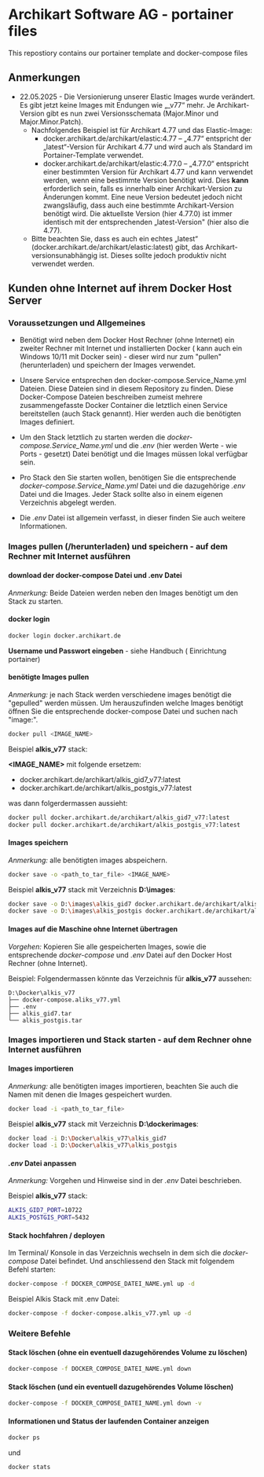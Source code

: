# Archikart Software AG - portainer files

This repostiory contains our portainer template and docker-compose files

## Anmerkungen

- 22.05.2025 - Die Versionierung unserer Elastic Images wurde verändert. Es gibt jetzt keine Images mit Endungen wie „_v77“ mehr. Je Archikart-Version gibt es nun zwei Versionsschemata (Major.Minor und Major.Minor.Patch).
  - Nachfolgendes Beispiel ist für Archikart 4.77 und das Elastic-Image:
    - docker.archikart.de/archikart/elastic:4.77 – „4.77“ entspricht der „latest“-Version für Archikart 4.77 und wird auch als Standard im Portainer-Template verwendet.
    - docker.archikart.de/archikart/elastic:4.77.0 – „4.77.0“ entspricht einer bestimmten Version für Archikart 4.77 und kann verwendet werden, wenn eine bestimmte Version benötigt wird. Dies __kann__ erforderlich sein, falls es innerhalb einer Archikart-Version zu Änderungen kommt. Eine neue Version bedeutet jedoch nicht zwangsläufig, dass auch eine bestimmte Archikart-Version benötigt wird. Die aktuellste Version (hier 4.77.0) ist immer identisch mit der entsprechenden „latest-Version" (hier also die 4.77).
  - Bitte beachten Sie, dass es auch ein echtes „latest“ (docker.archikart.de/archikart/elastic:latest) gibt, das Archikart-versionsunabhängig ist. Dieses sollte jedoch produktiv nicht verwendet werden.

## Kunden ohne Internet auf ihrem Docker Host Server

### Voraussetzungen und Allgemeines

- Benötigt wird neben dem Docker Host Rechner (ohne Internet) ein zweiter Rechner mit Internet und installierten Docker ( kann auch ein Windows 10/11 mit Docker sein) - dieser wird nur zum "pullen" (herunterladen) und speichern der Images verwendet.

- Unsere Service entsprechen den docker-compose.Service_Name.yml Dateien. Diese Dateien sind in diesem Repository zu finden. Diese Docker-Compose Dateien beschreiben zumeist mehrere zusammengefasste Docker Container die letztlich einen Service bereitstellen (auch Stack genannt). Hier werden auch die benötigten Images definiert.

- Um den Stack letztlich zu starten werden die *docker-compose.Service_Name.yml* und die *.env* (hier werden Werte - wie Ports - gesetzt) Datei benötigt und die Images müssen lokal verfügbar sein.

- Pro Stack den Sie starten wollen, benötigen Sie die entsprechende *docker-compose.Service_Name.yml* Datei und die dazugehörige *.env* Datei und die Images. Jeder Stack sollte also in einem eigenen Verzeichnis abgelegt werden.

- Die *.env* Datei ist allgemein verfasst, in dieser finden Sie auch weitere Informationen.

### Images pullen (/herunterladen) und speichern - auf dem Rechner mit Internet ausführen

#### download der docker-compose Datei und .env Datei

*Anmerkung:* Beide Dateien werden neben den Images benötigt um den Stack zu starten.

#### docker login

```sh
docker login docker.archikart.de
```

**Username und Passwort eingeben** - siehe Handbuch ( Einrichtung portainer)

#### benötigte Images pullen

*Anmerkung:* je nach Stack werden verschiedene images benötigt die "gepulled" werden müssen. Um herauszufinden welche Images benötigt öffnen Sie die entsprechende docker-compose Datei und suchen nach "image:".

```sh
docker pull <IMAGE_NAME>
```

Beispiel **alkis_v77** stack:

**<IMAGE_NAME>** mit folgende ersetzem:

- docker.archikart.de/archikart/alkis_gid7_v77:latest
- docker.archikart.de/archikart/alkis_postgis_v77:latest

was dann folgerdermassen aussieht:

```sh
docker pull docker.archikart.de/archikart/alkis_gid7_v77:latest
docker pull docker.archikart.de/archikart/alkis_postgis_v77:latest
```

#### Images speichern

*Anmerkung:* alle benötigten images abspeichern.

```sh
docker save -o <path_to_tar_file> <IMAGE_NAME>
```

Beispiel **alkis_v77** stack mit Verzeichnis **D:\images**:

```sh
docker save -o D:\images\alkis_gid7 docker.archikart.de/archikart/alkis_gid7_v77:latest
docker save -o D:\images\alkis_postgis docker.archikart.de/archikart/alkis_postgis_v77:latest
```

#### Images auf die Maschine ohne Internet übertragen

*Vorgehen:* Kopieren Sie alle gespeicherten Images, sowie die entsprechende *docker-compose* und *.env* Datei auf den Docker Host Rechner (ohne Internet).

Beispiel: Folgendermassen könnte das Verzeichnis für **alkis_v77** aussehen:

```plaintext
D:\Docker\alkis_v77
├── docker-compose.aliks_v77.yml
├── .env
├── alkis_gid7.tar
└── alkis_postgis.tar
```

### Images importieren und Stack starten - auf dem Rechner ohne Internet ausführen

#### Images importieren

*Anmerkung:* alle benötigten images importieren, beachten Sie auch die Namen mit denen die Images gespeichert wurden.

```sh
docker load -i <path_to_tar_file>
```

Beispiel **alkis_v77** stack mit Verzeichnis **D:\dockerimages**:

```sh
docker load -i D:\Docker\alkis_v77\alkis_gid7
docker load -i D:\Docker\alkis_v77\alkis_postgis
```

#### *.env* Datei anpassen

*Anmerkung:* Vorgehen und Hinweise sind in der *.env* Datei beschrieben.

Beispiel **alkis_v77** stack:

```sh
ALKIS_GID7_PORT=10722
ALKIS_POSTGIS_PORT=5432
```

#### Stack hochfahren / deployen

Im Terminal/ Konsole in das Verzeichnis wechseln in dem sich die *docker-compose* Datei befindet. Und anschliessend den Stack mit folgendem Befehl starten:

```sh
docker-compose -f DOCKER_COMPOSE_DATEI_NAME.yml up -d
```

Beispiel Alkis Stack mit .env Datei:

```sh
docker-compose -f docker-compose.alkis_v77.yml up -d
```

### Weitere Befehle

#### Stack löschen (ohne ein eventuell dazugehörendes Volume zu löschen)

```sh
docker-compose -f DOCKER_COMPOSE_DATEI_NAME.yml down
```

#### Stack löschen (und ein eventuell dazugehörendes Volume löschen)

```sh
docker-compose -f DOCKER_COMPOSE_DATEI_NAME.yml down -v
```

#### Informationen und Status der laufenden Container anzeigen

```sh
docker ps
```

und

```sh
docker stats
```
